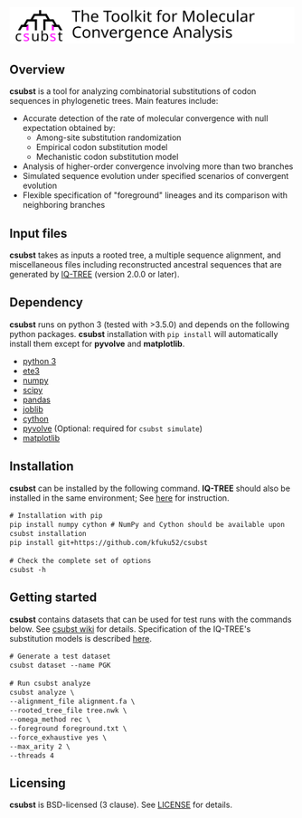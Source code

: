 ![](logo/logo_csubst_large.svg)

## Overview
**csubst** is a tool for analyzing combinatorial substitutions of codon sequences in phylogenetic trees. Main features include:

- Accurate detection of the rate of molecular convergence with null expectation obtained by:
    - Among-site substitution randomization
    - Empirical codon substitution model
    - Mechanistic codon substitution model
- Analysis of higher-order convergence involving more than two branches
- Simulated sequence evolution under specified scenarios of convergent evolution
- Flexible specification of "foreground" lineages and its comparison with neighboring branches

## Input files
**csubst** takes as inputs a rooted tree, a multiple sequence alignment, and miscellaneous files including reconstructed ancestral sequences that are generated by [IQ-TREE](http://www.iqtree.org/) (version 2.0.0 or later).

## Dependency
**csubst** runs on python 3 (tested with >3.5.0) and depends on the following python packages. **csubst** installation with `pip install` will automatically install them except for **pyvolve** and **matplotlib**.
* [python 3](https://www.python.org/)
* [ete3](https://github.com/etetoolkit/ete)
* [numpy](https://github.com/numpy/numpy)
* [scipy](https://www.scipy.org/)
* [pandas](https://github.com/pandas-dev/pandas)
* [joblib](https://github.com/joblib/joblib)
* [cython](https://cython.org/)
* [pyvolve](https://github.com/sjspielman/pyvolve) (Optional: required for `csubst simulate`)
* [matplotlib](https://matplotlib.org/3.1.1/index.html)

## Installation
**csubst** can be installed by the following command. **IQ-TREE** should also be installed in the same environment; See [here](http://www.iqtree.org/doc/Quickstart#installation) for instruction.
```
# Installation with pip
pip install numpy cython # NumPy and Cython should be available upon csubst installation
pip install git+https://github.com/kfuku52/csubst

# Check the complete set of options
csubst -h 
```

## Getting started
**csubst** contains datasets that can be used for test runs with the commands below.
See [csubst wiki](https://github.com/kfuku52/csubst/wiki) for details. Specification of the IQ-TREE's substitution models is described [here](http://www.iqtree.org/doc/Substitution-Models).

```
# Generate a test dataset
csubst dataset --name PGK

# Run csubst analyze
csubst analyze \
--alignment_file alignment.fa \
--rooted_tree_file tree.nwk \
--omega_method rec \
--foreground foreground.txt \
--force_exhaustive yes \
--max_arity 2 \
--threads 4
```

## Licensing
**csubst** is BSD-licensed (3 clause). See [LICENSE](LICENSE) for details.